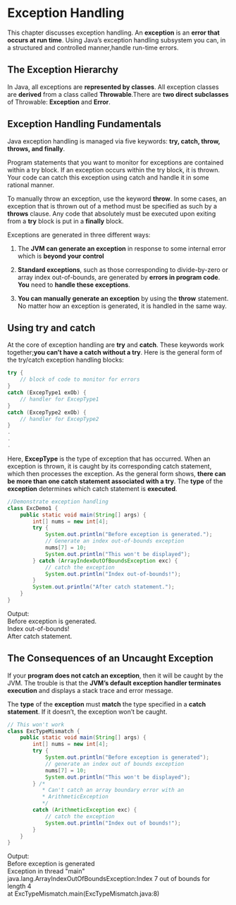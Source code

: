 # Exception Handling

This chapter discusses exception handling. An **exception** is an **error that occurs at run time**. Using Java’s exception handling subsystem you can, in a structured and controlled manner,handle run-time errors.

## The Exception Hierarchy

In Java, all exceptions are **represented by classes**. All exception classes are **derived** from a class called **Throwable**.There are **two direct subclasses** of Throwable: **Exception** and **Error**.

## Exception Handling Fundamentals

Java exception handling is managed via five keywords: **try, catch, throw, throws, and finally**.

Program statements that you want to monitor for exceptions are contained within a try block. If an exception occurs within the try block, it is thrown. Your code can catch this exception using catch and handle it in some rational manner.

To manually throw an exception, use the keyword **throw**. In some cases, an exception that is thrown out of a method must be specified as such by a **throws** clause. Any code that absolutely must be executed upon exiting from a **try** block is put in a **finally** block.

Exceptions are generated in three different ways:

1. The **JVM can generate an exception** in response to some internal error which is **beyond your control**

2. **Standard exceptions**, such as those corresponding to divide-by-zero or array index out-of-bounds, are generated by **errors in program code**. **You** need to **handle these exceptions**.

3. **You can manually generate an exception** by using the **throw** statement. No matter how an exception is generated, it is handled in the same way.

## Using try and catch

At the core of exception handling are **try** and **catch**. These keywords work together;**you can’t have a catch without a try**. Here is the general form of the try/catch exception handling blocks:

```Java
try {
    // block of code to monitor for errors
}
catch (ExcepType1 exOb) {
    // handler for ExcepType1
}
catch (ExcepType2 exOb) {
    // handler for ExcepType2
}
.
.
.
```

Here, **ExcepType** is the type of exception that has occurred. When an exception is thrown, it is caught by its corresponding catch statement, which then processes the exception. As the general form shows, **there can be more than one catch statement associated with a try**. The **type** of the **exception** determines which catch statement is **executed**.

```Java
//Demonstrate exception handling
class ExcDemo1 {
    public static void main(String[] args) {
        int[] nums = new int[4];
        try {
            System.out.println("Before exception is generated.");
            // Generate an index out-of-bounds exception
            nums[7] = 10;
            System.out.println("This won't be displayed");
        } catch (ArrayIndexOutOfBoundsException exc) {
            // catch the exception
            System.out.println("Index out-of-bounds!");
        }
        System.out.println("After catch statement.");
    }
}
```

Output:\
Before exception is generated.\
Index out-of-bounds!\
After catch statement.

## The Consequences of an Uncaught Exception

If your **program does not catch an exception**, then it will be caught by the JVM. The trouble is that the **JVM’s default exception handler terminates execution** and displays a stack trace and error message.

The **type** of the **exception** must **match** the type specified in a **catch statement**. If it doesn’t, the exception won’t be caught.

```Java
// This won't work
class ExcTypeMismatch {
    public static void main(String[] args) {
        int[] nums = new int[4];
        try {
            System.out.println("Before exception is generated");
            // generate an index out of bounds exception
            nums[7] = 10;
            System.out.println("This won't be displayed");
        } /*
           * Can't catch an array boundary error with an
           * ArithmeticException
           */
        catch (ArithmeticException exc) {
            // catch the exception
            System.out.println("Index out of bounds!");
        }
    }
}
```

Output:\
Before exception is generated\
Exception in thread "main" java.lang.ArrayIndexOutOfBoundsException:Index 7 out of bounds for length 4\
at ExcTypeMismatch.main(ExcTypeMismatch.java:8)
